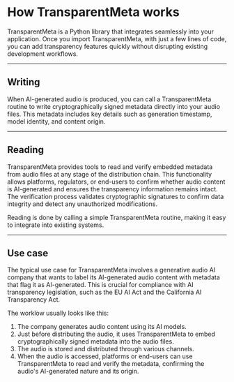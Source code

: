 # How TransparentMeta works

TransparentMeta is a Python library that integrates seamlessly into your 
application. Once you import TransparentMeta, with just a few lines of code, 
you can add transparency features quickly without disrupting existing development 
workflows.

---

## Writing

When AI-generated audio is produced, you can call a TransparentMeta routine to 
write cryptographically signed metadata directly into your audio files. This 
metadata includes key details such as generation timestamp, model identity, 
and content origin.

---

## Reading

TransparentMeta provides tools to read and verify embedded metadata from audio 
files at any stage of the distribution chain. This functionality allows platforms, 
regulators, or end-users to confirm whether audio content is AI-generated and 
ensures the transparency information remains intact. The verification process 
validates cryptographic signatures to confirm data integrity and detect any 
unauthorized modifications.

Reading is done by calling a simple TransparentMeta routine, making it easy to 
integrate into existing systems.

--- 

## Use case

The typical use case for TransparentMeta involves a generative audio AI 
company that wants to label its AI-generated audio content with metadata that 
flag it as AI-generated. This is crucial for compliance with AI 
transparency legislation, such as the EU AI Act and the California AI Transparency Act. 

The worklow usually looks like this:

1. The company generates audio content using its AI models.
2. Just before distributing the audio, it uses TransparentMeta to embed 
   cryptographically signed metadata into the audio files.
3. The audio is stored and distributed through various channels.
4. When the audio is accessed, platforms or end-users can use TransparentMeta 
   to read and verify the metadata, confirming the audio's AI-generated 
   nature and its origin.
